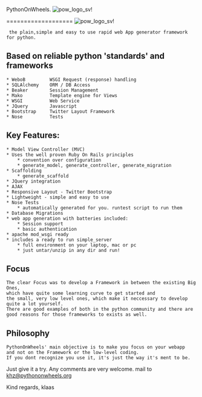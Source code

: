 PythonOnWheels. ![pow_logo_sv!](http://www.pythononwheels.org/static/img/pow_logo_idea_1_extra_small.png "pow_logo_svg")

===================
![pow_logo_sv!](http://www.pythononwheels.org/static/img/pow_logo_idea_1_extra_small.png "pow_logo_svg")

     the plain,simple and easy to use rapid web App generator framework for python.

Based on reliable python 'standards' and frameworks
-------------------------

	* WeboB		    WSGI Request (response) handling
	* SQLAlchemy    ORM / DB Access
	* Beaker		Session Management
	* Mako		    Template engine for Views
	* WSGI		    Web Service
	* JQuery	    Javascript 
	* Bootstrap	    Twitter Layout Framework 
	* Nose  	    Tests
Key Features:
--------------
	* Model View Controller (MVC)
	* Uses the well proven Ruby On Rails principles
	    * convention over configuration
	    * generate_model, generate_controller, generate_migration
	* Scaffolding
	    * generate_scaffold
	* JQuery integration
	* AJAX
	* Responsive Layout - Twitter Bootstrap
	* Lightweight - simple and easy to use
	* Nose Tests
	    * automatically generated for you. runtest script to run them
	* Database Migrations
	* web app generation with batteries included:
		* Session support
		* basic authentication
	* apache mod_wsgi ready 
	* includes a ready to run simple_server
	    * full environment on your laptop, mac or pc
	    * just untar/unzip in any dir and run!

Focus
-------------------
    The clear Focus was to develop a Framework in between the existing Big Ones,
    which have quite some learning curve to get started and
    the small, very low level ones, which make it neccessary to develop
    quite a lot yourself.
    There are good examples of both in the python community and there are 
    good reasons for those frameworks to exists as well.

Philosophy
------------------- 
    PythonOnWheels' main objective is to make you focus on your webapp
    and not on the Framework or the low-level coding. 
    If you dont recognize you use it, it's just the way it's ment to be.


Just give it a try. Any comments are very welcome. mail to khz@pythononwheels.org

Kind regards,
klaas